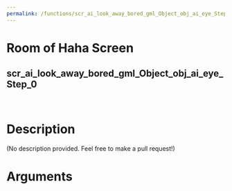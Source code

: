 ```yaml
---
permalink: /functions/scr_ai_look_away_bored_gml_Object_obj_ai_eye_Step_0
---
```

# Room of Haha Screen  
## scr_ai_look_away_bored_gml_Object_obj_ai_eye_Step_0  
&nbsp;  
# Description  
(No description provided. Feel free to make a pull request!) 
&nbsp;  
# Arguments


